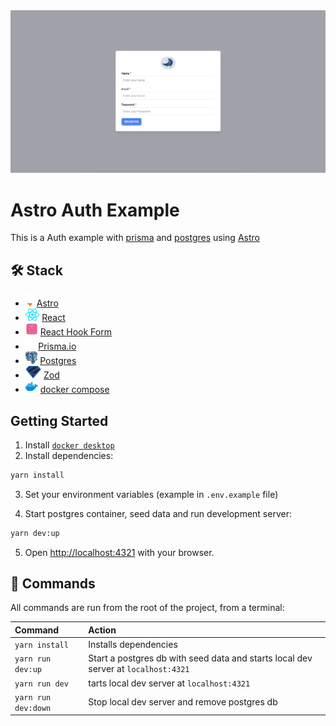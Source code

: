 <div>
    <img src="static/images/readme.png"/>
</div>

# Astro Auth Example

This is a Auth example with [prisma](https://www.prisma.io/) and [postgres](https://www.postgresql.org/) using [Astro](https://astro.build/)

## 🛠️ Stack

- <img src="static/images/astro.svg" height="20"/> [Astro](https://astro.build/)
- <img src="static/images/react.svg" height="20"/> [React](https://react.dev/)
- <img src="static/images/react-hook-form.svg" height="20"/> [React Hook Form](https://react-hook-form.com/)
- <img src="static/images/prisma.svg" height="20"/> [Prisma.io](https://www.prisma.io/docs)
- <img src="static/images/postgres.svg" height="20"/> [Postgres](https://www.postgresql.org/docs/)
- <img src="static/images/zod.svg" height="20"/> [Zod](https://zod.dev/)
- <img src="static/images/docker.svg" height="20"/> [docker compose](https://docs.docker.com/compose/)

## Getting Started

1. Install [`docker desktop`](https://docs.docker.com/desktop/install/mac-install/)
2. Install dependencies:

```sh
yarn install
```

3. Set your environment variables (example in `.env.example` file)

4. Start postgres container, seed data and run development server:

```sh
yarn dev:up
```

5. Open [http://localhost:4321](http://localhost:4321) with your browser.

## 🧞 Commands

All commands are run from the root of the project, from a terminal:

| Command             | Action                                                                             |
| :------------------ | :--------------------------------------------------------------------------------- |
| `yarn install`      | Installs dependencies                                                              |
| `yarn run dev:up`   | Start a postgres db with seed data and starts local dev server at `localhost:4321` |
| `yarn run dev`      | tarts local dev server at `localhost:4321`                                         |
| `yarn run dev:down` | Stop local dev server and remove postgres db                                       |
